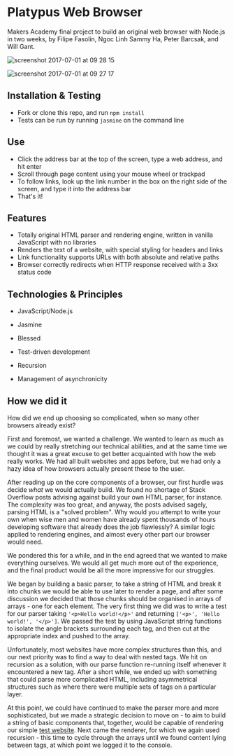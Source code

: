 
Platypus Web Browser
=================

Makers Academy final project to build an original web browser with Node.js in two weeks, by Filipe Fasolin, Ngoc Linh Sammy Ha, Peter Barcsak, and Will Gant.

![screenshot 2017-07-01 at 09 28 15](https://user-images.githubusercontent.com/20523607/27760487-5ae10398-5e40-11e7-9d0a-00286e5aa2fa.png)

![screenshot 2017-07-01 at 09 27 17](https://user-images.githubusercontent.com/20523607/27760493-855e7b5a-5e40-11e7-8b0a-52a2702c40e0.png)

Installation & Testing
--------

* Fork or clone this repo, and run `npm install`
* Tests can be run by running `jasmine` on the command line

Use
--------

* Click the address bar at the top of the screen, type a web address, and hit enter
* Scroll through page content using your mouse wheel or trackpad
* To follow links, look up the link number in the box on the right side of the screen, and type it into the address bar
* That's it!

Features
--------

* Totally original HTML parser and rendering engine, written in vanilla JavaScript with no libraries
* Renders the text of a website, with special styling for headers and links
* Link functionality supports URLs with both absolute and relative paths
* Browser correctly redirects when HTTP response received with a 3xx status code

Technologies & Principles
--------

* JavaScript/Node.js
* Jasmine
* Blessed

* Test-driven development
* Recursion
* Management of asynchronicity

How we did it
--------

How did we end up choosing so complicated, when so many other browsers already exist?

First and foremost, we wanted a challenge. We wanted to learn as much as we could by really stretching our technical abilities, and at the same time we thought it was a great excuse to get better acquainted with how the web really works. We had all built websites and apps before, but we had only a hazy idea of how browsers actually present these to the user.

After reading up on the core components of a browser, our first hurdle was decide *what* we would actually build. We found no shortage of Stack Overflow posts advising against build your own HTML parser, for instance. The complexity was too great, and anyway, the posts advised sagely, parsing HTML is a "solved problem". Why would you attempt to write your own when wise men and women have already spent thousands of hours developing software that already does the job flawlessly? A similar logic applied to rendering engines, and almost every other part our browser would need.

We pondered this for a while, and in the end agreed that we wanted to make everything ourselves. We would all get much more out of the experience, and the final product would be all the more impressive for our struggles.

We began by building a basic parser, to take a string of HTML and break it into chunks we would be able to use later to render a page, and after some discussion we decided that those chunks should be organised in arrays of arrays - one for each element. The very first thing we did was to write a test for our parser taking `'<p>Hello world!</p>'` and returning `['<p>', 'Hello world!', '</p>']`. We passed the test by using JavaScript string functions to isolate the angle brackets surrounding each tag, and then cut at the appropriate index and pushed to the array.

Unfortunately, most websites have more complex structures than this, and our next priority was to find a way to deal with nested tags. We hit on recursion as a solution, with our parse function re-running itself whenever it encountered a new tag. After a short while, we ended up with something that could parse more complicated HTML, including asymmetrical structures such as where there were multiple sets of tags on a particular layer.

At this point, we could have continued to make the parser more and more sophisticated, but we made a strategic decision to move on - to aim to build a string of basic components that, together, would be capable of rendering our simple [test website](http://web-browser-test.herokuapp.com/). Next came the renderer, for which we again used recursion - this time to cycle through the arrays until we found content lying between tags, at which point we logged it to the console.
